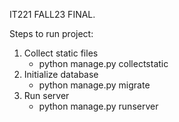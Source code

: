 IT221 FALL23 FINAL.

Steps to run project:
1. Collect static files
    * python manage.py collectstatic
2. Initialize database
    * python manage.py migrate
3. Run server
    * python manage.py runserver
